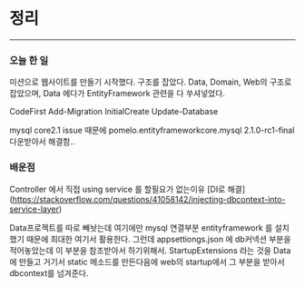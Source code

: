 # 정리
---
### 오늘 한 일
미션으로 웹사이트를 만들기 시작했다. 구조를 잡았다.
Data, Domain, Web의 구조로 잡았으며, Data 에다가 EntityFramework 관련을 다 쑤셔넣었다. 

CodeFirst
Add-Migration InitialCreate
Update-Database

mysql core2.1 issue 때문에 pomelo.entityframeworkcore.mysql 2.1.0-rc1-final 다운받아서 해결함..

### 배운점
Controller 에서 직접 using service 를 할필요가 없는이유
[DI로 해결]
(https://stackoverflow.com/questions/41058142/injecting-dbcontext-into-service-layer)

Data프로젝트를 따로 빼놧는데 여기에만 mysql 연결부분 entityframework 를 설치했기 때문에 최대한 여기서 활용한다.
그런데 appsettiongs.json 에 db커넥션 부분을 적어놓았는데 이 부분을 참조받아서 하기위해서.
StartupExtensions 라는 것을 Data에 만들고 거기서 static 메소드를 만든다음에 web의 startup에서 그 부분을 받아서 dbcontext를 넘겨준다.